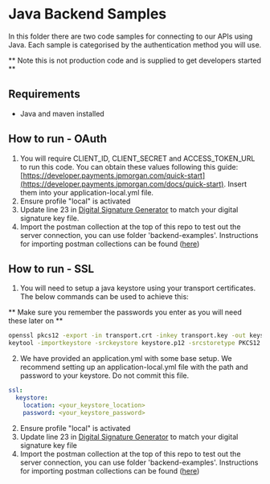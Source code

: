 # Java Backend Samples

In this folder there are two code samples for connecting to our APIs using Java.
Each sample is categorised by the authentication method you will use.

** Note this is not production code and is supplied to get developers started **

## Requirements

- Java and maven installed

## How to run - OAuth

1. You will require CLIENT_ID, CLIENT_SECRET and ACCESS_TOKEN_URL to run this code.
   You can obtain these values following this guide: [https://developer.payments.jpmorgan.com/quick-start](https://developer.payments.jpmorgan.com/docs/quick-start).
   Insert them into your application-local.yml file.
2. Ensure profile "local" is activated
3. Update line 23 in [Digital Signature Generator](/src/main/java/com/jpmorgan/payments/sample/DigitalSignatureGenerator.java) to match your digital signature key file.
4. Import the postman collection at the top of this repo to test out the server connection, you can use folder 'backend-examples'. Instructions for importing postman collections can be found ([here](https://learning.postman.com/docs/getting-started/importing-and-exporting/importing-data/))

## How to run - SSL

1. You will need to setup a java keystore using your transport certificates. The below commands can be used to achieve this:

\*\* Make sure you remember the passwords you enter as you will need these later on \*\*

```bash
openssl pkcs12 -export -in transport.crt -inkey transport.key -out keystore.p12 -name "mykey"
keytool -importkeystore -srckeystore keystore.p12 -srcstoretype PKCS12 -destkeystore truststore.jks -deststoretype JKS
```

2. We have provided an application.yml with some base setup. We recommend setting up an application-local.yml file with the path and password to your keystore. Do not commit this file.

```yml
ssl:
  keystore:
    location: <your_keystore_location>
    password: <your_keystore_password>
```

2. Ensure profile "local" is activated
3. Update line 23 in [Digital Signature Generator](./src/main/java/com/jpmorgan/payments/sample/DigitalSignatureGenerator.java) to match your digital signature key file
4. Import the postman collection at the top of this repo to test out the server connection, you can use folder 'backend-examples'. Instructions for importing postman collections can be found ([here](https://learning.postman.com/docs/getting-started/importing-and-exporting/importing-data/))
